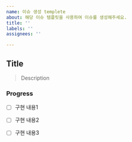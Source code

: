```yaml
---
name: 이슈 생성 templete
about: 해당 이슈 템플릿을 사용하여 이슈를 생성해주세요.
title: ''
labels: ''
assignees: ''

---
```


## Title
> Description

### Progress
- [ ] 구현 내용1
- [ ] 구현 내용2
- [ ] 구현 내용3

